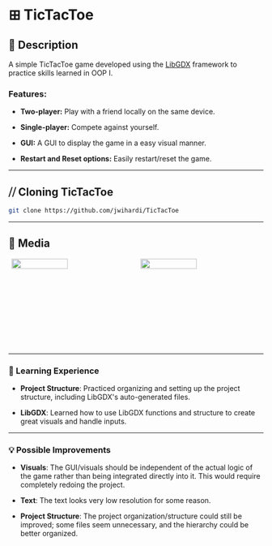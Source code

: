 # ⊞ TicTacToe

## 📜 Description
A simple TicTacToe game developed using the [LibGDX](https://libgdx.badlogicgames.com/) framework to practice skills learned in OOP I.

### Features:
- **Two-player:** Play with a friend locally on the same device.
  
- **Single-player:** Compete against yourself.

- **GUI:** A GUI to display the game in a easy visual manner. 

- **Restart and Reset options:** Easily restart/reset the game.

---

## ⧸⧸ Cloning TicTacToe

   ```bash
   git clone https://github.com/jwihardi/TicTacToe
```


---

## 📸 Media

<div style="display: flex; justify-content: space-around;">
  <img align="left" src="https://github.com/user-attachments/assets/7e1fea62-ac67-48a4-b5d7-919dddbcc982" width = "47%"/>
  <img align = "right" src="https://github.com/user-attachments/assets/9d040013-7519-4078-a260-712dce36b8be" width= "47%"/>
</div>  
<br/><br/><br/><br/><br/><br/><br/><br/><br/>

---

### 🧠 Learning Experience
- **Project Structure**: Practiced organizing and setting up the project structure, including LibGDX's auto-generated files.
  
- **LibGDX**: Learned how to use LibGDX functions and structure to create great visuals and handle inputs.

---

### 💡 Possible Improvements
- **Visuals**: The GUI/visuals should be independent of the actual logic of the game rather than being integrated directly into it. This would require completely redoing the project.
  
- **Text**: The text looks very low resolution for some reason.
  
- **Project Structure**: The project organization/structure could still be improved; some files seem unnecessary, and the hierarchy could be better organized.
